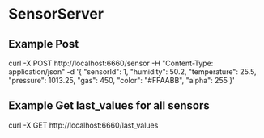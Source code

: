 # SensorServer

## Example Post

curl -X POST http://localhost:6660/sensor -H "Content-Type: application/json" -d '{
    "sensorId": 1,
    "humidity": 50.2,
    "temperature": 25.5,
    "pressure": 1013.25,
    "gas": 450,
    "color": "#FFAABB",
    "alpha": 255
}'


## Example Get last_values for all sensors
curl -X GET http://localhost:6660/last_values
